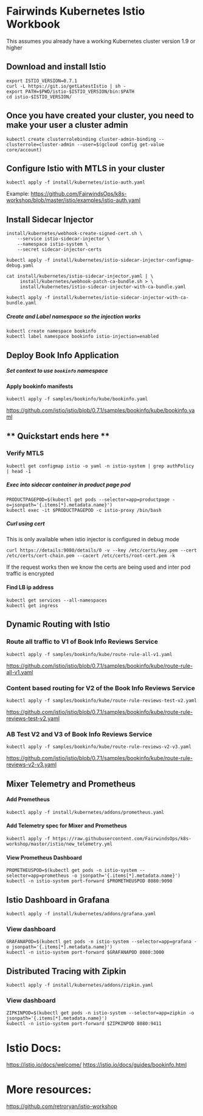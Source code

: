 # Fairwinds Kubernetes Istio Workbook
This assumes you already have a working Kubernetes cluster version 1.9 or higher

## Download and install Istio
```
export ISTIO_VERSION=0.7.1
curl -L https://git.io/getLatestIstio | sh -
export PATH=$PWD/istio-$ISTIO_VERSION/bin:$PATH
cd istio-$ISTIO_VERSION/
```

## Once you have created your cluster, you need to make your user a cluster admin
```
kubectl create clusterrolebinding cluster-admin-binding --clusterrole=cluster-admin --user=$(gcloud config get-value core/account)
```

## Configure Istio with MTLS in your cluster
```
kubectl apply -f install/kubernetes/istio-auth.yaml
```
Example:
https://github.com/FairwindsOps/k8s-workshop/blob/master/istio/examples/istio-auth.yaml

## Install Sidecar Injector
```
install/kubernetes/webhook-create-signed-cert.sh \
    --service istio-sidecar-injector \
    --namespace istio-system \
    --secret sidecar-injector-certs

kubectl apply -f install/kubernetes/istio-sidecar-injector-configmap-debug.yaml

cat install/kubernetes/istio-sidecar-injector.yaml | \
     install/kubernetes/webhook-patch-ca-bundle.sh > \
     install/kubernetes/istio-sidecar-injector-with-ca-bundle.yaml

kubectl apply -f install/kubernetes/istio-sidecar-injector-with-ca-bundle.yaml
```

##### Create and Label namespace so the injection works
```
kubectl create namespace bookinfo
kubectl label namespace bookinfo istio-injection=enabled
```

## Deploy Book Info Application

##### Set context to use `bookinfo` namespace

#### Apply bookinfo manifests
```
kubectl apply -f samples/bookinfo/kube/bookinfo.yaml
```
https://github.com/istio/istio/blob/0.7.1/samples/bookinfo/kube/bookinfo.yaml

## ** Quickstart ends here **

### Verify MTLS
```
kubectl get configmap istio -o yaml -n istio-system | grep authPolicy | head -1
```
##### Exec into sidecar container in product page pod
```
PRODUCTPAGEPOD=$(kubectl get pods --selector=app=productpage -o=jsonpath='{.items[*].metadata.name}')
kubectl exec -it $PRODUCTPAGEPOD -c istio-proxy /bin/bash
```
##### Curl using cert
This is only available when istio injector is configured in debug mode
```
curl https://details:9080/details/0 -v --key /etc/certs/key.pem --cert /etc/certs/cert-chain.pem --cacert /etc/certs/root-cert.pem -k
```
If the request works then we know the certs are being used and inter pod traffic is encrypted

#### Find LB ip address
```
kubectl get services --all-namespaces
kubectl get ingress
```

## Dynamic Routing with Istio
### Route all traffic to V1 of Book Info Reviews Service

```
kubectl apply -f samples/bookinfo/kube/route-rule-all-v1.yaml
```
https://github.com/istio/istio/blob/0.7.1/samples/bookinfo/kube/route-rule-all-v1.yaml

### Content based routing for V2 of the Book Info Reviews Service
```
kubectl apply -f samples/bookinfo/kube/route-rule-reviews-test-v2.yaml
```
https://github.com/istio/istio/blob/0.7.1/samples/bookinfo/kube/route-rule-reviews-test-v2.yaml

### AB Test V2 and V3 of Book Info Reviews Service
```
kubectl apply -f samples/bookinfo/kube/route-rule-reviews-v2-v3.yaml
```
https://github.com/istio/istio/blob/0.7.1/samples/bookinfo/kube/route-rule-reviews-v2-v3.yaml

## Mixer Telemetry and Prometheus

#### Add Prometheus
```
kubectl apply -f install/kubernetes/addons/prometheus.yaml
```

#### Add Telemetry spec for Mixer and Prometheus
```
kubectl apply -f https://raw.githubusercontent.com/FairwindsOps/k8s-workshop/master/istio/new_telemetry.yml
```
#### View Prometheus Dashboard
```
PROMETHEUSPOD=$(kubectl get pods -n istio-system --selector=app=prometheus -o jsonpath='{.items[*].metadata.name}')
kubectl -n istio-system port-forward $PROMETHEUSPOD 8080:9090
```

## Istio Dashboard in Grafana

```
kubectl apply -f install/kubernetes/addons/grafana.yaml
```
### View dashboard
```
GRAFANAPOD=$(kubectl get pods -n istio-system --selector=app=grafana -o jsonpath='{.items[*].metadata.name}')
kubectl -n istio-system port-forward $GRAFANAPOD 8080:3000
```
## Distributed Tracing with Zipkin
```
kubectl apply -f install/kubernetes/addons/zipkin.yaml
```
### View dashboard
```
ZIPKINPOD=$(kubectl get pods -n istio-system --selector=app=zipkin -o jsonpath='{.items[*].metadata.name}')
kubectl -n istio-system port-forward $ZIPKINPOD 8080:9411
```

# Istio Docs:
https://istio.io/docs/welcome/
https://istio.io/docs/guides/bookinfo.html

# More resources:
https://github.com/retroryan/istio-workshop


